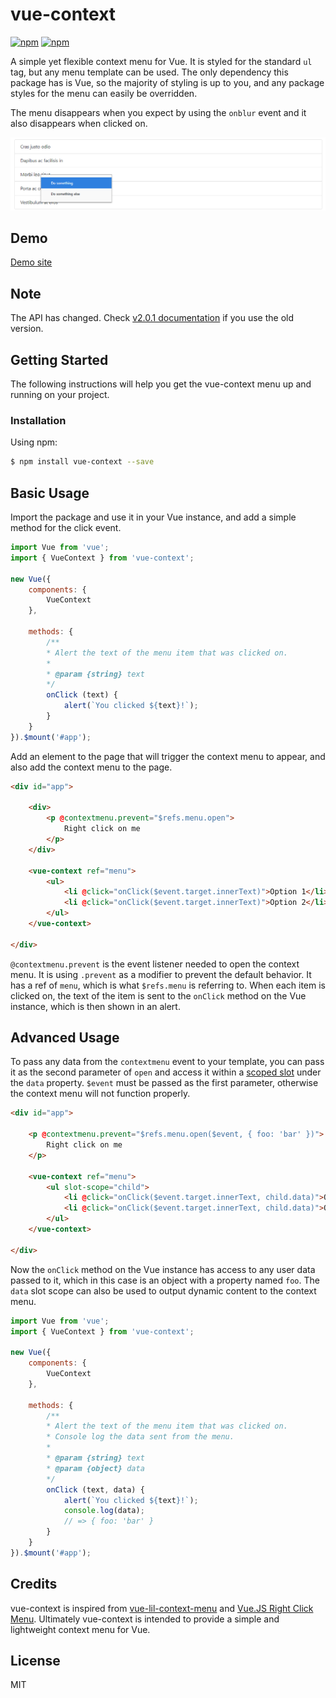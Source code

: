 # vue-context

[![npm](https://img.shields.io/npm/v/vue-context.svg)](https://www.npmjs.org/package/vue-context)
[![npm](https://img.shields.io/npm/dt/vue-context.svg)](https://www.npmjs.org/package/vue-context)
<a href="https://vuejs.org">
    <img alt="" src="https://img.shields.io/badge/vue.js-2.x-green.svg?style=flat-square">
</a>

A simple yet flexible context menu for Vue. It is styled for the standard `ul` tag,
but any menu template can be used. The only dependency this package has is Vue,
so the majority of styling is up to you, and any package styles for the menu
can easily be overridden.

The menu disappears when you expect by using the `onblur` event and it also
disappears when clicked on.

![Screenshot](screenshot.png)

## Demo

[Demo site](https://rawilk.github.io/vue-context)

## Note
The API has changed. Check [v2.0.1 documentation](https://github.com/rawilk/vue-context/blob/master/docs/2.0.1.md) 
if you use the old version.

## Getting Started

The following instructions will help you get the vue-context menu up and running on
your project.

### Installation

Using npm:
```bash
$ npm install vue-context --save
```

## Basic Usage

Import the package and use it in your Vue instance, and add a simple method
for the click event.

```js
import Vue from 'vue';
import { VueContext } from 'vue-context';

new Vue({
    components: {
    	VueContext
    },
    
    methods: {
    	/**
    	* Alert the text of the menu item that was clicked on.
    	* 
        * @param {string} text
        */
    	onClick (text) {
            alert(`You clicked ${text}!`);
    	}
    }
}).$mount('#app');
```

Add an element to the page that will trigger the context menu to appear,
and also add the context menu to the page.

```html
<div id="app">
    
    <div>
        <p @contextmenu.prevent="$refs.menu.open">
            Right click on me
        </p>
    </div>
    
    <vue-context ref="menu">
        <ul>
            <li @click="onClick($event.target.innerText)">Option 1</li>
            <li @click="onClick($event.target.innerText)">Option 2</li>
        </ul>
    </vue-context>
    
</div>
```

`@contextmenu.prevent` is the event listener needed to open the context menu. It is using
`.prevent` as a modifier to prevent the default behavior. It has a ref of `menu`, which
is what `$refs.menu` is referring to. When each item is clicked on, the text of the item
is sent to the `onClick` method on the Vue instance, which is then shown in an alert.

## Advanced Usage

To pass any data from the `contextmenu` event to your template, you can pass it as the second
parameter of `open` and access it within a [scoped slot](https://vuejs.org/v2/guide/components.html#Scoped-Slots) 
under the `data` property. `$event` must be passed as the first parameter,
otherwise the context menu will not function properly.

```html
<div id="app">
    
    <p @contextmenu.prevent="$refs.menu.open($event, { foo: 'bar' })">
        Right click on me
    </p>
    
    <vue-context ref="menu">
        <ul slot-scope="child">
            <li @click="onClick($event.target.innerText, child.data)">Option 1</li>
            <li @click="onClick($event.target.innerText, child.data)">Option 2</li>
        </ul>
    </vue-context>
    
</div>
```

Now the `onClick` method on the Vue instance has access to any user data passed to it,
which in this case is an object with a property named `foo`. The `data` slot scope
can also be used to output dynamic content to the context menu.

```js
import Vue from 'vue';
import { VueContext } from 'vue-context';

new Vue({
    components: {
    	VueContext
    },
    
    methods: {
    	/**
    	* Alert the text of the menu item that was clicked on.
    	* Console log the data sent from the menu.
    	* 
        * @param {string} text
        * @param {object} data
        */
    	onClick (text, data) {
            alert(`You clicked ${text}!`);
            console.log(data);
            // => { foo: 'bar' }
    	}
    }
}).$mount('#app');
```

## Credits

vue-context is inspired from [vue-lil-context-menu](https://github.com/timwis/vue-lil-context-menu)
and [Vue.JS Right Click Menu](http://vuejsexamples.com/vue-js-right-click-menu/). Ultimately
vue-context is intended to provide a simple and lightweight context menu for Vue.

## License

MIT